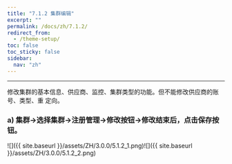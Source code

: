 ```yaml
---
title: "7.1.2 集群编辑"
excerpt: ""
permalink: /docs/zh/7.1.2/
redirect_from:
  - /theme-setup/
toc: false
toc_sticky: false
sidebar:
  nav: "zh"
---
```


---
修改集群的基本信息、供应商、监控、集群类型的功能。但不能修改供应商的账号、类型、重 定向。

### a\) 集群→选择集群→注册管理→修改按钮→修改结束后，点击保存按钮。
![]({{ site.baseurl }}/assets/ZH/3.0.0/5.1.2_1.png)![]({{ site.baseurl }}/assets/ZH/3.0.0/5.1.2_2.png)
